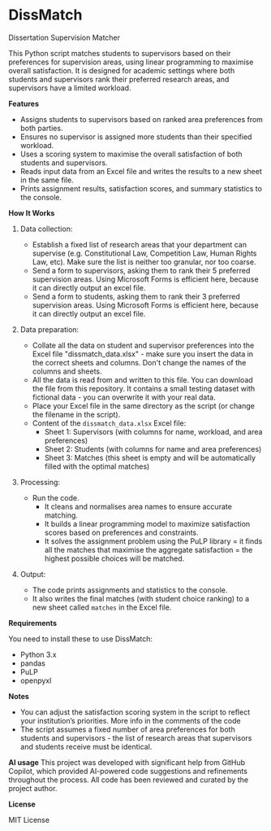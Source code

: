 # DissMatch
Dissertation Supervision Matcher

This Python script matches students to supervisors based on their preferences for supervision areas, using linear programming to maximise overall satisfaction. It is designed for academic settings where both students and supervisors rank their preferred research areas, and supervisors have a limited workload.

**Features**

- Assigns students to supervisors based on ranked area preferences from both parties.
- Ensures no supervisor is assigned more students than their specified workload.
- Uses a scoring system to maximise the overall satisfaction of both students and supervisors.
- Reads input data from an Excel file and writes the results to a new sheet in the same file.
- Prints assignment results, satisfaction scores, and summary statistics to the console.

**How It Works**

1. Data collection:
     - Establish a fixed list of research areas that your department can supervise (e.g. Constitutional Law, Competition Law, Human Rights Law, etc). Make sure the list is neither too granular, nor too coarse. 
     - Send a form to supervisors, asking them to rank their 5 preferred supervision areas. Using Microsoft Forms is efficient here, because it can directly output an excel file.
     - Send a form to students, asking them to rank their 3 preferred supervision areas. Using Microsoft Forms is efficient here, because it can directly output an excel file.
 
2. Data preparation: 
   - Collate all the data on student and supervisor preferences into the Excel file "dissmatch_data.xlsx" - make sure you insert the data in the correct sheets and columns. Don't change the names of the columns and sheets.
   - All the data is read from and written to this file. You can download the file from this repository. It contains a small testing dataset with fictional data - you can overwrite it with your real data. 
   - Place your Excel file in the same directory as the script (or change the filename in the script). 
   - Content of the `dissmatch_data.xlsx` Excel file:
     - Sheet 1: Supervisors (with columns for name, workload, and area preferences)
     - Sheet 2: Students (with columns for name and area preferences)
     - Sheet 3: Matches (this sheet is empty and will be automatically filled with the optimal matches)

3. Processing: 
   - Run the code.
     - It cleans and normalises area names to ensure accurate matching.
     - It builds a linear programming model to maximize satisfaction scores based on preferences and constraints.
     - It solves the assignment problem using the PuLP library = it finds all the matches that maximise the aggregate satisfaction = the highest possible choices will be matched.  

4. Output:  
   - The code prints assignments and statistics to the console.
   - It also writes the final matches (with student choice ranking) to a new sheet called `matches` in the Excel file.

**Requirements**

You need to install these to use DissMatch:

- Python 3.x
- pandas
- PuLP
- openpyxl

**Notes**

- You can adjust the satisfaction scoring system in the script to reflect your institution’s priorities. More info in the comments of the code
- The script assumes a fixed number of area preferences for both students and supervisors - the list of research areas that supervisors and students receive must be identical. 

**AI usage**
This project was developed with significant help from GitHub Copilot, which provided AI-powered code suggestions and refinements throughout the process. All code has been reviewed and curated by the project author.

**License**

MIT License 
